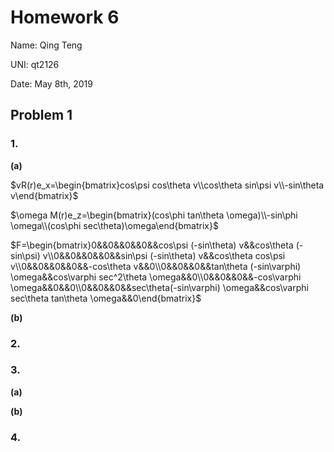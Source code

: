 # Homework 6

Name: Qing Teng

UNI: qt2126

Date: May 8th, 2019

## Problem 1

### 1.

**(a)**

$vR(r)e_x=\begin{bmatrix}cos\psi cos\theta v\\cos\theta sin\psi v\\-sin\theta v\end{bmatrix}$

$\omega M(r)e_z=\begin{bmatrix}(cos\phi tan\theta \omega)\\-sin\phi \omega\\(cos\phi sec\theta)\omega\end{bmatrix}$

$F=\begin{bmatrix}0&&0&&0&&0&&cos\psi (-sin\theta) v&&cos\theta (-sin\psi) v\\0&&0&&0&&0&&sin\psi (-sin\theta) v&&cos\theta cos\psi v\\0&&0&&0&&0&&-cos\theta v&&0\\0&&0&&0&&tan\theta (-sin\varphi) \omega&&cos\varphi sec^2\theta \omega&&0\\0&&0&&0&&-cos\varphi \omega&&0&&0\\0&&0&&0&&sec\theta(-sin\varphi) \omega&&cos\varphi sec\theta tan\theta \omega&&0\end{bmatrix}$

**(b)**



### 2.



### 3.

**(a)**



**(b)**



### 4.

